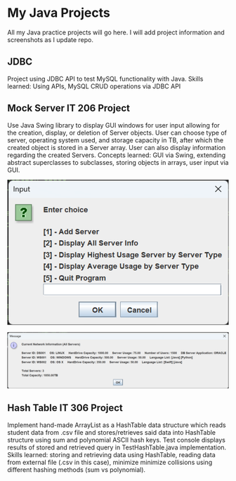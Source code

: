 # My Java Projects
All my Java practice projects will go here. I will add project information and screenshots as I update repo.

## JDBC
Project using JDBC API to test MySQL functionality with Java.
Skills learned: Using APIs, MySQL CRUD operations via JDBC API

## Mock Server IT 206 Project
Use Java Swing library to display GUI windows for user input allowing for the creation, display, or deletion of Server objects. User can choose type of server, operating system used, and storage capacity in TB, after which the created object is stored in a Server array. User can also display information regarding the created Servers.
Concepts learned: GUI via Swing, extending abstract superclasses to subclasses, storing objects in arrays, user input via GUI.

![Server Main Menu](images/mockDatabaseMain.png)

![Server All Info](images/mockDatabaseAllServerInfo.png)

## Hash Table IT 306 Project
Implement hand-made ArrayList as a HashTable data structure which reads student data from .csv file and stores/retrieves said data into HashTable structure using sum and polynomial ASCII hash keys. Test console displays results of stored and retrieved query in TestHashTable.java implementation.
Skills learned: storing and retrieving data using HashTable, reading data from external file (.csv in this case), minimize minimize collisions using different hashing methods (sum vs polynomial).
